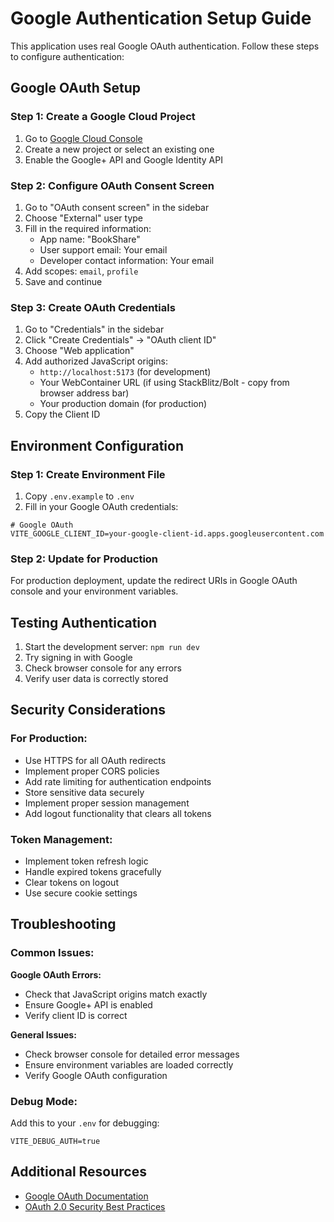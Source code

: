 # Google Authentication Setup Guide

This application uses real Google OAuth authentication. Follow these steps to configure authentication:

## Google OAuth Setup

### Step 1: Create a Google Cloud Project
1. Go to [Google Cloud Console](https://console.developers.google.com/)
2. Create a new project or select an existing one
3. Enable the Google+ API and Google Identity API

### Step 2: Configure OAuth Consent Screen
1. Go to "OAuth consent screen" in the sidebar
2. Choose "External" user type
3. Fill in the required information:
   - App name: "BookShare"
   - User support email: Your email
   - Developer contact information: Your email
4. Add scopes: `email`, `profile`
5. Save and continue

### Step 3: Create OAuth Credentials
1. Go to "Credentials" in the sidebar
2. Click "Create Credentials" → "OAuth client ID"
3. Choose "Web application"
4. Add authorized JavaScript origins:
   - `http://localhost:5173` (for development)
   - Your WebContainer URL (if using StackBlitz/Bolt - copy from browser address bar)
   - Your production domain (for production)
5. Copy the Client ID

## Environment Configuration

### Step 1: Create Environment File
1. Copy `.env.example` to `.env`
2. Fill in your Google OAuth credentials:

```env
# Google OAuth
VITE_GOOGLE_CLIENT_ID=your-google-client-id.apps.googleusercontent.com
```

### Step 2: Update for Production
For production deployment, update the redirect URIs in Google OAuth console and your environment variables.

## Testing Authentication

1. Start the development server: `npm run dev`
2. Try signing in with Google
3. Check browser console for any errors
4. Verify user data is correctly stored

## Security Considerations

### For Production:
- Use HTTPS for all OAuth redirects
- Implement proper CORS policies
- Add rate limiting for authentication endpoints
- Store sensitive data securely
- Implement proper session management
- Add logout functionality that clears all tokens

### Token Management:
- Implement token refresh logic
- Handle expired tokens gracefully
- Clear tokens on logout
- Use secure cookie settings

## Troubleshooting

### Common Issues:

**Google OAuth Errors:**
- Check that JavaScript origins match exactly
- Ensure Google+ API is enabled
- Verify client ID is correct

**General Issues:**
- Check browser console for detailed error messages
- Ensure environment variables are loaded correctly
- Verify Google OAuth configuration

### Debug Mode:
Add this to your `.env` for debugging:
```env
VITE_DEBUG_AUTH=true
```

## Additional Resources

- [Google OAuth Documentation](https://developers.google.com/identity/protocols/oauth2)
- [OAuth 2.0 Security Best Practices](https://tools.ietf.org/html/draft-ietf-oauth-security-topics)